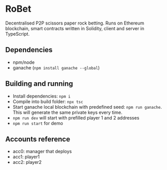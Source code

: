 # RoBet

Decentralised P2P scissors paper rock betting. Runs on Ethereum blockchain, smart contracts written in Solidity, client and server in TypeScript.

## Dependencies

- npm/node
- ganache (`npm install ganache --global`)

## Building and running

- Install dependencies: `npm i`
- Compile into build folder: `npx tsc`
- Start ganache local blockchain with predefined seed: `npm run ganache`. This will generate the same private keys every time.
- `npm run dev` will start with prefilled player 1 and 2 addresses
- `npm run start` for demo

## Accounts reference

- acc0: manager that deploys
- acc1: player1
- acc2: player2
